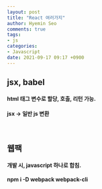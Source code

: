 ```yaml
---
layout: post
title: "React 여러가지"
author: Hyemin Seo
comments: true
tags:
- js
categories:
- Javascript
date: 2021-09-17 09:17 +0900
---
```


## jsx, babel  
#### html 태그 변수로 할당, 호출, 리턴 가능.
#### jsx -> 일반 js 변환

<br/>

## 웹팩  
#### 개발 시, javascript 하나로 합침.  
#### npm i -D webpack webpack-cli
